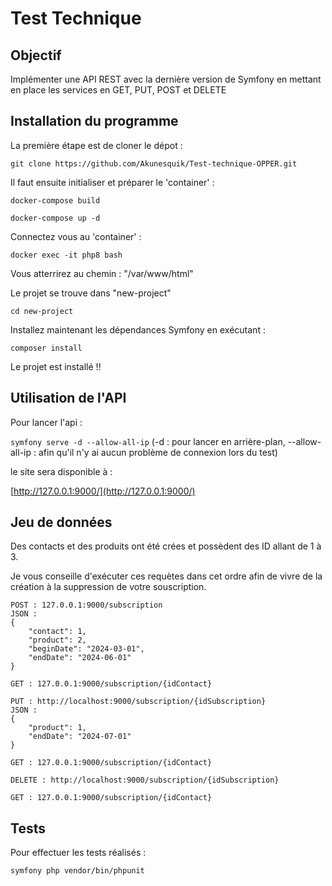 # Test Technique 

## Objectif 
Implémenter une API REST avec la dernière version de Symfony en mettant en place les services en GET, PUT, POST et DELETE

## Installation du programme

La première étape est de cloner le dépot :

```git clone https://github.com/Akunesquik/Test-technique-OPPER.git```

Il faut ensuite initialiser et préparer le 'container' :

``` docker-compose build ```

``` docker-compose up -d ```

Connectez vous au 'container' :

``` docker exec -it php8 bash ```

Vous atterrirez au chemin : "/var/www/html"

Le projet se trouve dans "new-project"

``` cd new-project ```

Installez maintenant les dépendances Symfony en exécutant :

``` composer install ```

Le projet est installé !!


## Utilisation de l'API

Pour lancer l'api :

``` symfony serve -d --allow-all-ip ``` 
(-d : pour lancer en arrière-plan, --allow-all-ip : afin qu'il n'y ai aucun problème de connexion lors du test)

le site sera disponible à :

[http://127.0.0.1:9000/](http://127.0.0.1:9000/)

## Jeu de données
Des contacts et des produits ont été crées et possèdent des ID allant de 1 à 3.

Je vous conseille d'exécuter ces requètes dans cet ordre afin de vivre de la création à la suppression de votre souscription.

```
POST : 127.0.0.1:9000/subscription
JSON : 
{
    "contact": 1,
    "product": 2,
    "beginDate": "2024-03-01",
    "endDate": "2024-06-01"
}
```
```
GET : 127.0.0.1:9000/subscription/{idContact}
```

```
PUT : http://localhost:9000/subscription/{idSubscription}
JSON :
{
    "product": 1,
    "endDate": "2024-07-01"
}
```
```
GET : 127.0.0.1:9000/subscription/{idContact}
```
```
DELETE : http://localhost:9000/subscription/{idSubscription}
```
```
GET : 127.0.0.1:9000/subscription/{idContact}
```

## Tests

Pour effectuer les tests réalisés :

```
symfony php vendor/bin/phpunit
```




